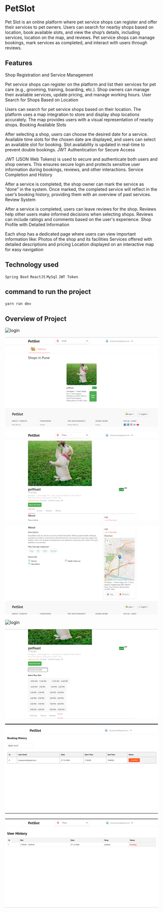 # PetSlot
Pet Slot is an online platform where pet service shops can register and offer their services to pet owners. Users can search for nearby shops based on location, book available slots, and view the shop’s details, including services, location on the map, and reviews. Pet service shops can manage bookings, mark services as completed, and interact with users through reviews.

## Features
Shop Registration and Service Management

Pet service shops can register on the platform and list their services for pet care (e.g., grooming, training, boarding, etc.).
Shop owners can manage their available services, update pricing, and manage working hours.
User Search for Shops Based on Location

Users can search for pet service shops based on their location.
The platform uses a map integration to store and display shop locations accurately.
The map provides users with a visual representation of nearby shops.
Booking Available Slots

After selecting a shop, users can choose the desired date for a service.
Available time slots for the chosen date are displayed, and users can select an available slot for booking.
Slot availability is updated in real-time to prevent double bookings.
JWT Authentication for Secure Access

JWT (JSON Web Tokens) is used to secure and authenticate both users and shop owners.
This ensures secure login and protects sensitive user information during bookings, reviews, and other interactions.
Service Completion and History

After a service is completed, the shop owner can mark the service as “done” in the system.
Once marked, the completed service will reflect in the user’s booking history, providing them with an overview of past services.
Review System

After a service is completed, users can leave reviews for the shop.
Reviews help other users make informed decisions when selecting shops.
Reviews can include ratings and comments based on the user's experience.
Shop Profile with Detailed Information

Each shop has a dedicated page where users can view important information like:
Photos of the shop and its facilities
Services offered with detailed descriptions and pricing
Location displayed on an interactive map for easy navigation

## Technology used
`Spring Boot`
`ReactJS`
`MySql`
`JWT Token`

    
## command to run the project 

`yarn run dev`

## Overview of Project

![login]([https://github.com/jadvamar/file_sharing_with_password/assets/103949217/36b8a540-271c-4ff0-9fc6-72e9279d70b5](https://github.com/jadvamar/pictures/blob/master/signup.png?raw=true))

![login](https://github.com/jadvamar/pictures/blob/master/search.png?raw=true)

![login](https://github.com/jadvamar/pictures/blob/master/shop%20page%201.png?raw=true)

![login](https://github.com/jadvamar/pictures/blob/master/shop%20page%202.png?raw=true)

![login](https://github.com/jadvamar/file_sharing_with_password/assets/103949217/9f0ba021-6d12-4bfd-84b4-61ff056f71d9](https://github.com/jadvamar/pictures/blob/master/shop%20page%203.png?raw=true))

![login](https://github.com/jadvamar/pictures/blob/master/shop%20page%204.png?raw=true)

![login](https://github.com/jadvamar/pictures/blob/master/shop%20dashboard.png?raw=true)

![login](https://github.com/jadvamar/pictures/blob/master/history.png?raw=true)
